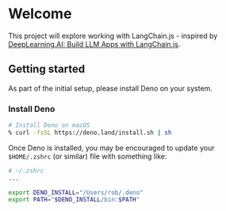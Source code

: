 # Welcome

This project will explore working with LangChain.js - inspired by [DeepLearning.AI: Build LLM Apps with LangChain.js](https://www.deeplearning.ai/short-courses/build-llm-apps-with-langchain-js/).

## Getting started

As part of the initial setup, please install Deno on your system.

### Install Deno

```sh
# Install Deno on macOS
% curl -fsSL https://deno.land/install.sh | sh
```

Once Deno is installed, you may be encouraged to update your `$HOME/.zshrc` (or similar) file with something like:

```sh
# ~/.zshrc
...

export DENO_INSTALL="/Users/rob/.deno"
export PATH="$DENO_INSTALL/bin:$PATH"

```
